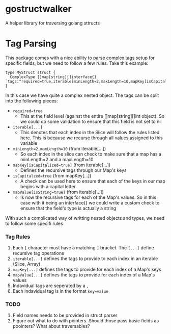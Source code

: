 # gostructwalker

A helper library for traversing golang sttructs

# Tag Parsing

This package comes with a nice ability to parse complex tags setup for specific fields,
but we need to follow a few rules. Take this example:

```
type MyStruct struct {
  ComplexType []map[string][]interface{} `tags:"required=true,iterable[minLength=2,maxLength=10,mapKey[isCapitalized=true],mapValue[isString=true]]"`
}
```

In this case we have quite a complex nested object. The tags can be split into the following pieces:

* `required=true`
  - This at the field level (against the entire []map[string][]int object). So we could do some
    validation to ensure that this field is not set to nil
* `iterable[...]`
  - This denotes that each index in the Slice will follow the rules listed here. This is because we recurse through
    all values assigned to this variable
* `minLength=2,maxLength=10` (from iterable[...])
  - So each index in the slice can check to make sure that a map has a minLength=2 and a maxLength=10
* `mapKey[isCapitalized=true]` (from iterable[...])
  - Defines the recursive tags through our Map's keys
* `isCapitalzed=true` (from mapKey[...])
  - A check can be used here to ensure that each of the keys in our map begins with a capital letter
* `mapValue[isString=true]` (from iterable[...])
  - Is now the recursive tags for each of the Map's values. So in this case with it being an interface{}
    we could write a custom check to ensure that the field's type is actually a string

With such a complicated way of writting nested objects and types, we need to follow some specifi rules

### Tag Rules

1. Each `[` character must have a matching `]` bracket. The `[...]` define recursive tag operations
1. `iterable[...]` defines the tags to provide to each index in an iterable (Slice, Array)
1. `mapKey[...]` defines the tags to provide for each index of a Map's keys
1. `mapValue[...]` defines the tags to provide for each index of a Map's values
1. Indavidual tags are seperated by a `,`
1. Each indavidual tag is in the format `key=value`

### TODO

1. Field names needs to be provided in struct parser
1. Figure out what to do with pointers. Should those pass basic fields as poointers? What about traversables?
